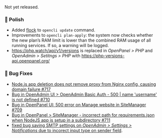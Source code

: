 Not yet released.

### 💅 Polish
- Added [flock](https://linux.die.net/man/1/flock) to `opencli update` command.
- Improvements to `opencli plan-apply`: the system now checks whether the new plan’s RAM limit is lower than the combined RAM usage of all running services. If so, a warning will be logged.
- https://php.watch/api/v1/versions is replaced in *OpenPanel > PHP* and *OpenAdmin > Setitngs > PHP* with https://php-versions-api.openpanel.org/

### 🐛 Bug Fixes
- [Node.js app deletion does not remove proxy from Nginx config, causing domain failure #717](https://github.com/stefanpejcic/OpenPanel/issues/717)
- [Bug in OpenAdmin UI > OpenAdmin Basic Auth - 500 | name 'username' is not defined #710](https://github.com/stefanpejcic/OpenPanel/issues/710)
- [Bug in OpenPanel UI: 500 error on Manage website in SiteManager #709](https://github.com/stefanpejcic/OpenPanel/issues/709)
- [Bug in OpenPanel > SiteManager - incorrect path for requirements.json when NodeJS app is setup in a subdirectory #711](https://github.com/stefanpejcic/OpenPanel/issues/711)
- [fixed bug saving SMTP settings on *OpenAdmin > Settings > Notifications* due to incorect input type on sender field](https://discord.com/channels/1205652108213485568/1205652108213485571/1423569978912800828).
